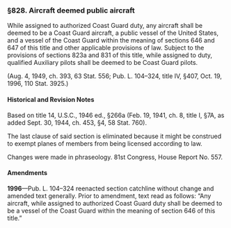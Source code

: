 ### §828. Aircraft deemed public aircraft ###

While assigned to authorized Coast Guard duty, any aircraft shall be deemed to be a Coast Guard aircraft, a public vessel of the United States, and a vessel of the Coast Guard within the meaning of sections 646 and 647 of this title and other applicable provisions of law. Subject to the provisions of sections 823a and 831 of this title, while assigned to duty, qualified Auxiliary pilots shall be deemed to be Coast Guard pilots.

(Aug. 4, 1949, ch. 393, 63 Stat. 556; Pub. L. 104–324, title IV, §407, Oct. 19, 1996, 110 Stat. 3925.)

#### Historical and Revision Notes ####

Based on title 14, U.S.C., 1946 ed., §266a (Feb. 19, 1941, ch. 8, title I, §7A, as added Sept. 30, 1944, ch. 453, §4, 58 Stat. 760).

The last clause of said section is eliminated because it might be construed to exempt planes of members from being licensed according to law.

Changes were made in phraseology. 81st Congress, House Report No. 557.

#### Amendments ####

**1996**—Pub. L. 104–324 reenacted section catchline without change and amended text generally. Prior to amendment, text read as follows: “Any aircraft, while assigned to authorized Coast Guard duty shall be deemed to be a vessel of the Coast Guard within the meaning of section 646 of this title.”